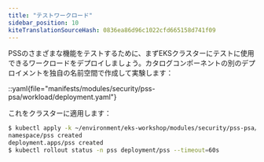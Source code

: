```yaml
---
title: "テストワークロード"
sidebar_position: 10
kiteTranslationSourceHash: 0836ea86d96c1022cfd665158d741f09
---
```


PSSのさまざまな機能をテストするために、まずEKSクラスターにテストに使用できるワークロードをデプロイしましょう。カタログコンポーネントの別のデプロイメントを独自の名前空間で作成して実験します：

::yaml{file="manifests/modules/security/pss-psa/workload/deployment.yaml"}

これをクラスターに適用します：

```bash
$ kubectl apply -k ~/environment/eks-workshop/modules/security/pss-psa/workload
namespace/pss created
deployment.apps/pss created
$ kubectl rollout status -n pss deployment/pss --timeout=60s
```


